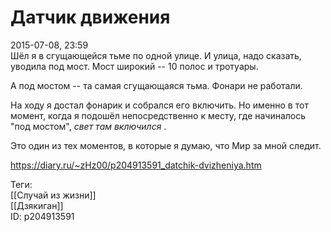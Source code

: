 Датчик движения
================

   
 2015-07-08, 23:59   
  Шёл я в сгущающейся тьме по одной улице. И улица, надо сказать, уводила под мост. Мост широкий -- 10 полос и тротуары.   
   
 А под мостом -- та самая сгущающаяся тьма. Фонари не работали.   
   
 На ходу я достал фонарик и собрался его включить. Но именно в тот момент, когда я подошёл непосредственно к месту, где начиналось "под мостом",  *свет там включился*  .   
   
 Это один из тех моментов, в которые я думаю, что Мир за мной следит.   
    
 <https://diary.ru/~zHz00/p204913591_datchik-dvizheniya.htm>   
   
 Теги:   
 [[Случай из жизни]]   
 [[Дзякиган]]   
 ID: p204913591